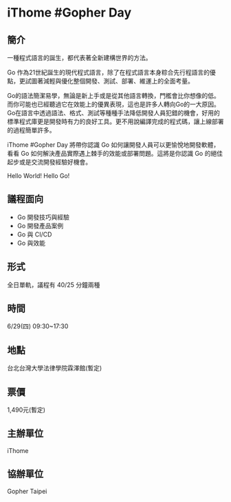 # iThome #Gopher Day


## 簡介

一種程式語言的誕生，都代表著全新建構世界的方法。

Go 作為21世紀誕生的現代程式語言，除了在程式語言本身粽合先行程語言的優點，更試圖著減輕與優化整個開發、測試、部署、維運上的全面考量。

Go的語法簡潔易學，無論是新上手或是從其他語言轉換，門檻會比你想像的低。而你可能也已經聽過它在效能上的優異表現，這也是許多人轉向Go的一大原因。Go在語言中透過語法、格式、測試等種種手法降低開發人員犯錯的機會，好用的標準程式庫更是開發時有力的良好工具。更不用說編譯完成的程式碼，讓上線部署的過程簡單許多。

iThome #Gopher Day 將帶你認識 Go 如何讓開發人員可以更愉悅地開發軟體，看看 Go 如何解決產品實際遇上棘手的效能或部署問題。這將是你認識 Go 的絕佳起步或是交流開發經驗好機會。

Hello World! Hello Go!


## 議程面向
- Go 開發技巧與經驗
- Go 開發產品案例
- Go 與 CI/CD
- Go 與效能


## 形式

全日單軌，議程有 40/25 分鐘兩種


## 時間

6/29(四) 09:30~17:30


## 地點

台北台灣大學法律學院霖澤館(暫定)


## 票價

1,490元(暫定)


## 主辦單位

iThome 


## 協辦單位

Gopher Taipei


